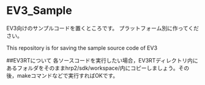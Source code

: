 # EV3_Sample
EV3向けのサンプルコードを置くところです。
プラットフォーム別に作ってください。

This repository is for saving the sample source code of EV3

##EV3RTについて
各ソースコードを実行したい場合，EV3RTディレクトリ内にあるフォルダをそのままhrp2/sdk/workspace/内にコピーしましょう。その後，makeコマンドなどで実行すればOKです。
